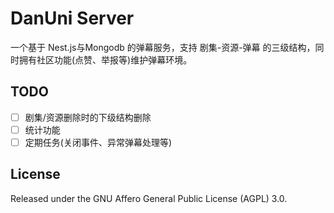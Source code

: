 # DanUni Server

一个基于 Nest.js与Mongodb 的弹幕服务，支持 剧集-资源-弹幕 的三级结构，同时拥有社区功能(点赞、举报等)维护弹幕环境。

## TODO

- [ ] 剧集/资源删除时的下级结构删除
- [ ] 统计功能
- [ ] 定期任务(关闭事件、异常弹幕处理等)

## License

Released under the GNU Affero General Public License (AGPL) 3.0.
